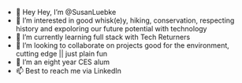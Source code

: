 - 👋 Hey Hey, I’m @SusanLuebke
- 👀 I’m interested in good whisk(e)y, hiking, conservation, respecting history and expoloring our future potential with technology
- 🌱 I’m currently learning full stack with Tech Returners
- 💞️ I’m looking to collaborate on projects good for the environment, cutting edge || just plain fun
- 🌱 I’m an eight year CES alum
- 📫 Best to reach me via LinkedIn

<!---
SusanLuebke/SusanLuebke is a ✨ special ✨ repository because its `README.md` (this file) appears on your GitHub profile.
You can click the Preview link to take a look at your changes.
--->
